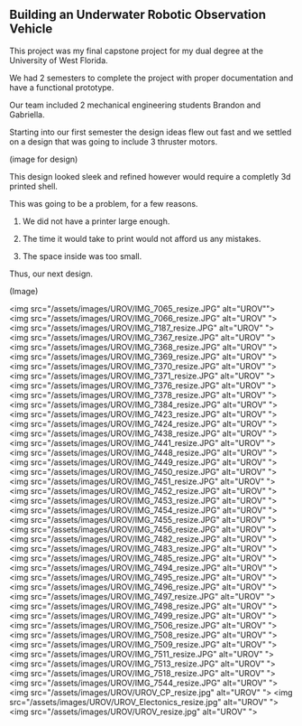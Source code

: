 

## Building an Underwater Robotic Observation Vehicle

This project was my final capstone project for my dual degree at the University of West Florida. 

We had 2 semesters to complete the project with proper documentation and have a functional prototype.

Our team included 2 mechanical engineering students Brandon and Gabriella. 

Starting into our first semester the design ideas flew out fast and we settled on a design that was going to include 3 thruster motors. 

(image for design)

This design looked sleek and refined however would require a completly 3d printed shell. 

This was going to be a problem, for a few reasons.

1. We did not have a printer large enough.

2. The time it would take to print would not afford us any mistakes.

3. The space inside was too small.

Thus, our next design.


(Image)


<a><img src="/assets/images/UROV/IMG_7065_resize.JPG" alt="UROV""></a>
<a><img src="/assets/images/UROV/IMG_7066_resize.JPG" alt="UROV" "></a>
<a><img src="/assets/images/UROV/IMG_7187_resize.JPG" alt="UROV" "></a>
<a><img src="/assets/images/UROV/IMG_7367_resize.JPG" alt="UROV" "></a>
<a><img src="/assets/images/UROV/IMG_7368_resize.JPG" alt="UROV" "></a>
<a><img src="/assets/images/UROV/IMG_7369_resize.JPG" alt="UROV" "></a>
<a><img src="/assets/images/UROV/IMG_7370_resize.JPG" alt="UROV" "></a>
<a><img src="/assets/images/UROV/IMG_7371_resize.JPG" alt="UROV" "></a>
<a><img src="/assets/images/UROV/IMG_7376_resize.JPG" alt="UROV" "></a>
<a><img src="/assets/images/UROV/IMG_7378_resize.JPG" alt="UROV" "></a>
<a><img src="/assets/images/UROV/IMG_7384_resize.JPG" alt="UROV" "></a>
<a><img src="/assets/images/UROV/IMG_7423_resize.JPG" alt="UROV" "></a>
<a><img src="/assets/images/UROV/IMG_7424_resize.JPG" alt="UROV" "></a>
<a><img src="/assets/images/UROV/IMG_7438_resize.JPG" alt="UROV" "></a>
<a><img src="/assets/images/UROV/IMG_7441_resize.JPG" alt="UROV" "></a>
<a><img src="/assets/images/UROV/IMG_7448_resize.JPG" alt="UROV" "></a>
<a><img src="/assets/images/UROV/IMG_7449_resize.JPG" alt="UROV" "></a>
<a><img src="/assets/images/UROV/IMG_7450_resize.JPG" alt="UROV" "></a>
<a><img src="/assets/images/UROV/IMG_7451_resize.JPG" alt="UROV" "></a>
<a><img src="/assets/images/UROV/IMG_7452_resize.JPG" alt="UROV" "></a>
<a><img src="/assets/images/UROV/IMG_7453_resize.JPG" alt="UROV" "></a>
<a><img src="/assets/images/UROV/IMG_7454_resize.JPG" alt="UROV" "></a>
<a><img src="/assets/images/UROV/IMG_7455_resize.JPG" alt="UROV" "></a>
<a><img src="/assets/images/UROV/IMG_7456_resize.JPG" alt="UROV" "></a>
<a><img src="/assets/images/UROV/IMG_7482_resize.JPG" alt="UROV" "></a>
<a><img src="/assets/images/UROV/IMG_7483_resize.JPG" alt="UROV" "></a>
<a><img src="/assets/images/UROV/IMG_7485_resize.JPG" alt="UROV" "></a>
<a><img src="/assets/images/UROV/IMG_7494_resize.JPG" alt="UROV" "></a>
<a><img src="/assets/images/UROV/IMG_7495_resize.JPG" alt="UROV" "></a>
<a><img src="/assets/images/UROV/IMG_7496_resize.JPG" alt="UROV" "></a>
<a><img src="/assets/images/UROV/IMG_7497_resize.JPG" alt="UROV" "></a>
<a><img src="/assets/images/UROV/IMG_7498_resize.JPG" alt="UROV" "></a>
<a><img src="/assets/images/UROV/IMG_7499_resize.JPG" alt="UROV" "></a>
<a><img src="/assets/images/UROV/IMG_7506_resize.JPG" alt="UROV" "></a>
<a><img src="/assets/images/UROV/IMG_7508_resize.JPG" alt="UROV" "></a>
<a><img src="/assets/images/UROV/IMG_7509_resize.JPG" alt="UROV" "></a>
<a><img src="/assets/images/UROV/IMG_7511_resize.JPG" alt="UROV" "></a>
<a><img src="/assets/images/UROV/IMG_7513_resize.JPG" alt="UROV" "></a>
<a><img src="/assets/images/UROV/IMG_7518_resize.JPG" alt="UROV" "></a>
<a><img src="/assets/images/UROV/IMG_7544_resize.JPG" alt="UROV" "></a>
<a><img src="/assets/images/UROV/UROV_CP_resize.jpg" alt="UROV" "></a>
<a><img src="/assets/images/UROV/UROV_Electonics_resize.jpg" alt="UROV" "></a>
<a><img src="/assets/images/UROV/UROV_resize.jpg" alt="UROV" "></a>



<object data="../assets/documents/UROV/ROV_BLOCK_DIAGRAM.pdf" width="300" height="500" type='application/pdf'></object>

<object data="../assets/documents/UROV/CDRReport.pdf" width="300" height="500" type='application/pdf'></object>

